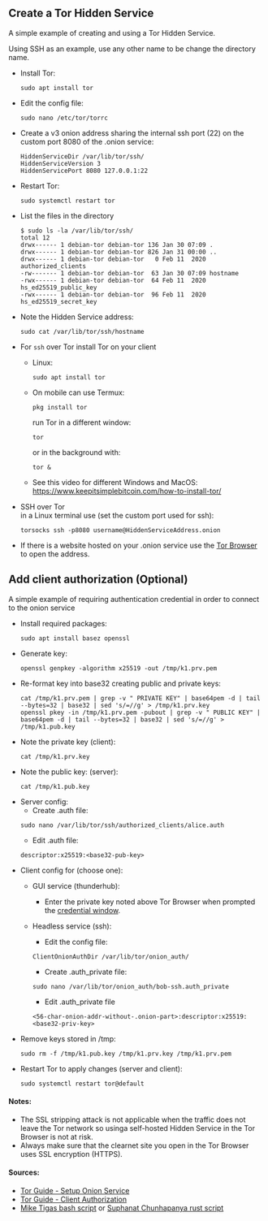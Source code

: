 ## Create a Tor Hidden Service
A simple example of creating and using a Tor Hidden Service.

Using SSH as an example, use any other name to be change the directory name.

* Install Tor:
  ```
  sudo apt install tor
  ```
* Edit the config file:
  ```
  sudo nano /etc/tor/torrc
  ```
* Create a v3 onion address
  sharing the internal ssh port (22) on the custom port 8080 of the .onion service:
  ```
  HiddenServiceDir /var/lib/tor/ssh/
  HiddenServiceVersion 3
  HiddenServicePort 8080 127.0.0.1:22
  ```
* Restart Tor:
  ```
  sudo systemctl restart tor
  ```
* List the files in the directory
  ```
  $ sudo ls -la /var/lib/tor/ssh/
  total 12
  drwx------ 1 debian-tor debian-tor 136 Jan 30 07:09 .
  drwx------ 1 debian-tor debian-tor 826 Jan 31 00:00 ..
  drwx------ 1 debian-tor debian-tor   0 Feb 11  2020 authorized_clients
  -rw------- 1 debian-tor debian-tor  63 Jan 30 07:09 hostname
  -rwx------ 1 debian-tor debian-tor  64 Feb 11  2020 hs_ed25519_public_key
  -rwx------ 1 debian-tor debian-tor  96 Feb 11  2020 hs_ed25519_secret_key
  ```
* Note the Hidden Service address:
  ```
  sudo cat /var/lib/tor/ssh/hostname
  ```
* For `ssh` over Tor install Tor on your client
  * Linux:
    ```
    sudo apt install tor
    ```
  * On mobile can use Termux:
    ```
    pkg install tor
    ```
    run Tor in a different window:  
    ```
    tor
    ```
    or in the background with:
    ```
    tor &
    ```
  * See this video for different Windows and MacOS: https://www.keepitsimplebitcoin.com/how-to-install-tor/

* SSH over Tor  
  in a Linux terminal use (set the custom port used for ssh):
  ```
  torsocks ssh -p8080 username@HiddenServiceAddress.onion
  ```

* If there is a website hosted on your .onion service use the [Tor Browser](https://www.torproject.org/) to open the address.

## Add client authorization (Optional)
A simple example of requiring authentication credential in order to connect to the onion service

* Install required packages:
  ```
  sudo apt install basez openssl
  ```
* Generate key:
  ```
  openssl genpkey -algorithm x25519 -out /tmp/k1.prv.pem
  ```
* Re-format key into base32 creating public and private keys:
  ```
  cat /tmp/k1.prv.pem | grep -v " PRIVATE KEY" | base64pem -d | tail --bytes=32 | base32 | sed 's/=//g' > /tmp/k1.prv.key
  openssl pkey -in /tmp/k1.prv.pem -pubout | grep -v " PUBLIC KEY" | base64pem -d | tail --bytes=32 | base32 | sed 's/=//g' > /tmp/k1.pub.key
  ```
* Note the private key (client):
  ```
  cat /tmp/k1.prv.key
  ```
* Note the public key: (server):
  ```
  cat /tmp/k1.pub.key
  ```
* Server config:
   * Create .auth file:
   ```
   sudo nano /var/lib/tor/ssh/authorized_clients/alice.auth
   ```
   * Edit .auth file:
   ```
   descriptor:x25519:<base32-pub-key>
   ```
* Client config for (choose one):
  * GUI service (thunderhub): 
    * Enter the private key noted above Tor Browser when prompted the [credential window](https://tb-manual.torproject.org/onion-services/).

  * Headless service (ssh):
    * Edit the config file:
    ```
    ClientOnionAuthDir /var/lib/tor/onion_auth/
    ```
    * Create .auth_private file:
    ```
    sudo nano /var/lib/tor/onion_auth/bob-ssh.auth_private
    ```
    * Edit .auth_private file
    ```
    <56-char-onion-addr-without-.onion-part>:descriptor:x25519:<base32-priv-key>
    ```
* Remove keys stored in /tmp:
  ```
  sudo rm -f /tmp/k1.pub.key /tmp/k1.prv.key /tmp/k1.prv.pem
  ```
* Restart Tor to apply changes (server and client):
  ```
  sudo systemctl restart tor@default
  ```

#### Notes:

* The SSL stripping attack is not applicable when the traffic does not leave the Tor network so usinga  self-hosted Hidden Service in the Tor Browser is not at risk. 
* Always make sure that the clearnet site you open in the Tor Browser uses SSL encryption (HTTPS).

#### Sources:

* [Tor Guide - Setup Onion Service](https://community.torproject.org/onion-services/setup/)
* [Tor Guide - Client Authorization](https://community.torproject.org/onion-services/advanced/client-auth/)
* [Mike Tigas bash script](https://gist.github.com/mtigas/9c2386adf65345be34045dace134140b) or [Suphanat Chunhapanya rust script](https://github.com/ppopth/torkeygen)
